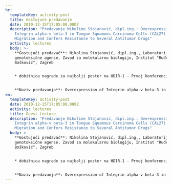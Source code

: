 ```yaml
---
hr:
  templateKey: activity-post
  title: Gostujuće predavanje
  date: 2010-12-15T17:05:00.000Z
  description: "Predavanje Nikoline Stojanović, dipl.ing.: Overexpression of
    Integrin alpha-v beta-3 in Tongue Squamous Carcinoma Cells (CAL27) Inhibits
    Migration and Confers Resistance to Several Antitumor Drugs"
  activity: lectures
  body: >-
    **Gostujući predavač**: Nikolina Stojanović, dipl.ing., Laboratorij za
    genotoksične agense, Zavod za molekularnu biologiju, Institut "Ruđer
    Bošković", Zagreb


    * dobitnica nagrade za najbolji poster na HDIR-1 - Prvoj konferenciji s međunarodnim sudjelovanjem


    **Naziv predavanja**: Overexpression of Integrin alpha-v beta-3 in Tongue Squamous Carcinoma Cells (CAL27) Inhibits Migration and Confers Resistance to Several Antitumor Drugs
en:
  templateKey: activity-post
  date: 2010-12-15T17:05:00.000Z
  activity: lectures
  title: Guest Lecture
  description: "Predavanje Nikoline Stojanović, dipl.ing.: Overexpression of
    Integrin alpha-v beta-3 in Tongue Squamous Carcinoma Cells (CAL27) Inhibits
    Migration and Confers Resistance to Several Antitumor Drugs"
  body: >-
    **Gostujući predavač**: Nikolina Stojanović, dipl.ing., Laboratorij za
    genotoksične agense, Zavod za molekularnu biologiju, Institut "Ruđer
    Bošković", Zagreb


    * dobitnica nagrade za najbolji poster na HDIR-1 - Prvoj konferenciji s međunarodnim sudjelovanjem


    **Naziv predavanja**: Overexpression of Integrin alpha-v beta-3 in Tongue Squamous Carcinoma Cells (CAL27) Inhibits Migration and Confers Resistance to Several Antitumor Drugs
---
```

